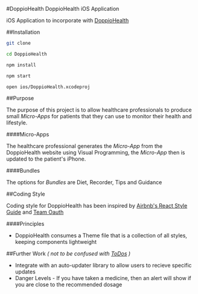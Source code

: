 #DoppioHealth
DoppioHealth iOS Application

iOS Application to incorporate with [DoppioHealth](https://github.com/tmhn/doppio)

##Installation
```bash
git clone

cd DoppioHealth

npm install

npm start

open ios/DoppioHealth.xcodeproj
```

##Purpose

The purpose of this project is to allow healthcare professionals to produce small _Micro-Apps_ for patients that they can use to monitor their health and lifestyle. 

####Micro-Apps

The healthcare professional generates the _Micro-App_ from the DoppioHealth website using Visual Programming, the _Micro-App_ then is updated to the patient's iPhone. 

####Bundles

The options for _Bundles_ are Diet, Recorder, Tips and Guidance


##Coding Style

Coding style for DoppioHealth has been inspired by [Airbnb's React Style Guide](https://github.com/airbnb/javascript/tree/master/react) and [Team Oauth](https://github.com/team-oath/uncovery/wiki/React-Native-Style-Guide)

####Principles

* DoppioHealth consumes a Theme file that is a collection of all styles, keeping components lightweight


##Further Work
_\( not to be confused with [ToDos](https://github.com/tmhn/doppio-health/blob/master/todo.md) \)_

* Integrate with an auto-updater library to allow users to recieve specific updates
* Danger Levels - If you have taken a medicine, then an alert will show if you are close to the recommended dosage


